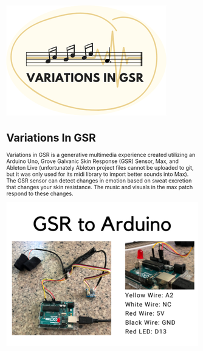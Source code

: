 ![Image of Variations Art](https://github.com/ToriKraj/VariationsInGSR/blob/master/variations.png)

# Variations In GSR
Variations in GSR is a generative multimedia experience created utilizing an Arduino Uno, Grove Galvanic Skin Response (GSR) Sensor, Max, and Ableton Live (unfortunately Ableton project files cannot be uploaded to git, but it was only used for its midi library to import better sounds into Max). The GSR sensor can detect changes in emotion based on sweat excretion that changes your skin resistance. The music and visuals in the max patch respond to these changes. 

![Image of Arduino Wired to GSR Sensor](https://github.com/ToriKraj/VariationsInGSR/blob/master/WireDiagram.png)
